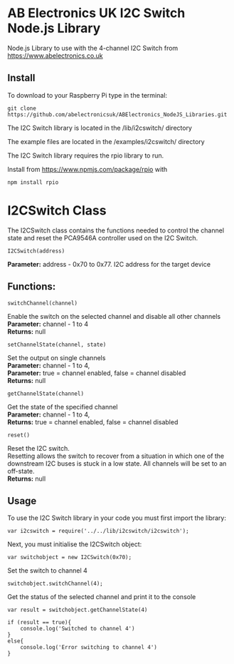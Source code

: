 # AB Electronics UK I2C Switch Node.js Library

Node.js Library to use with the 4-channel I2C Switch from https://www.abelectronics.co.uk

## Install

To download to your Raspberry Pi type in the terminal: 

```
git clone https://github.com/abelectronicsuk/ABElectronics_NodeJS_Libraries.git
```
The I2C Switch library is located in the /lib/i2cswitch/ directory

The example files are located in the /examples/i2cswitch/ directory

The I2C Switch library requires the rpio library to run.

Install from https://www.npmjs.com/package/rpio with
```
npm install rpio
```

# I2CSwitch Class

The I2CSwitch class contains the functions needed to control the channel state and reset the PCA9546A controller used on the I2C Switch.

```
I2CSwitch(address) 
```
**Parameter:** address - 0x70 to 0x77. I2C address for the target device  

## Functions:

```
switchChannel(channel) 
```
Enable the switch on the selected channel and disable all other channels  
**Parameter:** channel - 1 to 4  
**Returns:** null  

```
setChannelState(channel, state) 
```
Set the output on single channels  
**Parameter:** channel - 1 to 4,  
**Parameter:** true = channel enabled, false = channel disabled   
**Returns:** null  

```
getChannelState(channel) 
```
Get the state of the specified channel  
**Parameter:** channel - 1 to 4,   
**Returns:** true = channel enabled, false = channel disabled  

```
reset() 
```
Reset the I2C switch.  
Resetting allows the switch to recover from a situation in which one of the downstream I2C buses is stuck in a low state.  All channels will be set to an off-state.  
**Returns:** null  

## Usage

To use the I2C Switch library in your code you must first import the library:
```
var i2cswitch = require('../../lib/i2cswitch/i2cswitch');
```
Next, you must initialise the I2CSwitch object:
```
var switchobject = new I2CSwitch(0x70);
```
Set the switch to channel 4
```
switchobject.switchChannel(4);
```
Get the status of the selected channel  and print it to the console
```
var result = switchobject.getChannelState(4)

if (result == true){
    console.log('Switched to channel 4')
}
else{
    console.log('Error switching to channel 4')
}
```